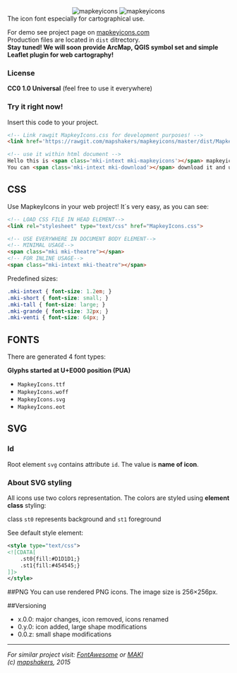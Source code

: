 <div style="text-align:center" align="center">
    <img src="http://mapkeyicons.com/demo/img/mapkeyIcons.svg" alt="mapkeyicons"/>
    <img src="http://www.mapkeyicons.com/demo/img/MapkeyIconsPromo.svg" alt="mapkeyicons"/>
</div>
The icon font especially for cartographical use.

For demo see project page on [mapkeyicons.com](http://www.mapkeyicons.com)<br/>
Production files are located in ```dist``` ditrectory.<br/>
**Stay tuned! We will soon provide ArcMap, QGIS symbol set and simple Leaflet plugin for web cartography!**

### License  
**CC0 1.0 Universal**
(feel free to use it everywhere)

### Try it right now!
Insert this code to your project.
```html
<!-- Link rawgit MapkeyIcons.css for development purposes! -->
<link href='https://rawgit.com/mapshakers/mapkeyicons/master/dist/MapkeyIcons.css' rel='stylesheet' type='text/css'>

<!-- use it within html document -->
Hello this is <span class='mki-intext mki-mapkeyicons'></span> mapkeyicons! 
You can <span class='mki-intext mki-download'></span> download it and use it. For free!
```


## CSS 
Use MapkeyIcons in your web project! It´s very easy, as you can see:
``` html
<!-- LOAD CSS FILE IN HEAD ELEMENT-->
<link rel="stylesheet" type="text/css" href="MapkeyIcons.css">

<!-- USE EVERYWHERE IN DOCUMENT BODY ELEMENT-->
<!-- MINIMAL USAGE-->
<span class="mki mki-theatre"></span>
<!-- FOR INLINE USAGE-->
<span class="mki-intext mki-theatre"></span>
```
Predefined sizes:
```css
.mki-intext { font-size: 1.2em; }
.mki-short { font-size: small; }
.mki-tall { font-size: large; }
.mki-grande { font-size: 32px; }
.mki-venti { font-size: 64px; }
```

## FONTS
There are generated 4 font types:

**Glyphs started at U+E000 position (PUA)**
* ```MapkeyIcons.ttf```
* ```MapkeyIcons.woff```
* ```MapkeyIcons.svg```
* ```MapkeyIcons.eot```

## SVG
### Id
Root element `svg` contains attribute `id`. The value is **name of icon**.

### About SVG styling
All icons use two colors representation. 
The colors are styled using **element class** styling:

class `st0` represents background and `st1` foreground

See default style element:
``` xml
<style type="text/css">
<![CDATA[
	.st0{fill:#D1D1D1;}
	.st1{fill:#454545;}
]]>
</style>
```

##PNG
You can use rendered PNG icons. The image size is 256×256px.

##Versioning
* x.0.0: major changes, icon removed, icons renamed
* 0.y.0: icon added, large shape modifications
* 0.0.z: small shape modifications



---
*For similar project visit: [FontAwesome](https://fortawesome.github.io/Font-Awesome/) or [MAKI](https://www.mapbox.com/maki/)*<br/>
*(c) [mapshakers](http://www.mapshakers.com), 2015*

